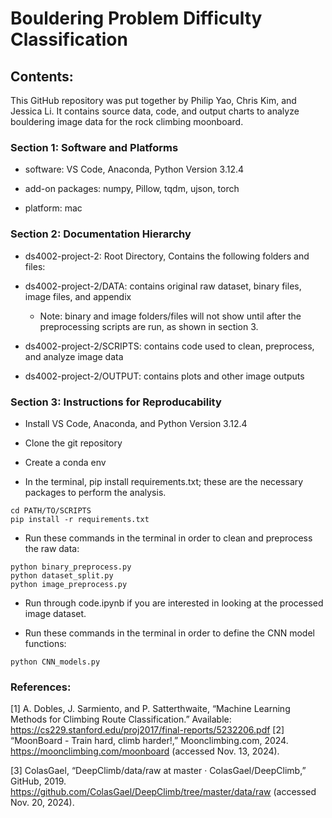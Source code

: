 # Bouldering Problem Difficulty Classification


## Contents:

This GitHub repository was put together by Philip Yao, Chris Kim, and Jessica Li. It contains source data, code, and output charts to analyze bouldering image data for the rock climbing moonboard.

### Section 1: Software and Platforms

- software: VS Code, Anaconda, Python Version 3.12.4

- add-on packages: numpy, Pillow, tqdm, ujson, torch

- platform: mac
  

### Section 2: Documentation Hierarchy

- ds4002-project-2: Root Directory, Contains the following folders and files:

- ds4002-project-2/DATA: 
contains original raw dataset, binary files, image files, and appendix

    - Note: binary and image folders/files will not show until after the preprocessing scripts are run, as shown in section 3.

- ds4002-project-2/SCRIPTS: 
contains code used to clean, preprocess, and analyze image data

- ds4002-project-2/OUTPUT: 
contains plots and other image outputs

### Section 3: Instructions for Reproducability

- Install VS Code, Anaconda, and Python Version 3.12.4

- Clone the git repository

- Create a conda env

- In the terminal, pip install requirements.txt; these are the necessary packages to perform the analysis.

```
cd PATH/TO/SCRIPTS
pip install -r requirements.txt
```

- Run these commands in the terminal in order to clean and preprocess the raw data:

```
python binary_preprocess.py
python dataset_split.py
python image_preprocess.py
```

- Run through code.ipynb if you are interested in looking at the processed image dataset.

- Run these commands in the terminal in order to define the CNN model functions:

```
python CNN_models.py
```

### References:
‌[1] A. Dobles, J. Sarmiento, and P. Satterthwaite, “Machine Learning Methods for Climbing Route Classification.” Available: https://cs229.stanford.edu/proj2017/final-reports/5232206.pdf
‌
[2] “MoonBoard - Train hard, climb harder!,” Moonclimbing.com, 2024. https://moonclimbing.com/moonboard (accessed Nov. 13, 2024). 

[3] ColasGael, “DeepClimb/data/raw at master · ColasGael/DeepClimb,” GitHub, 2019. https://github.com/ColasGael/DeepClimb/tree/master/data/raw (accessed Nov. 20, 2024).
‌



